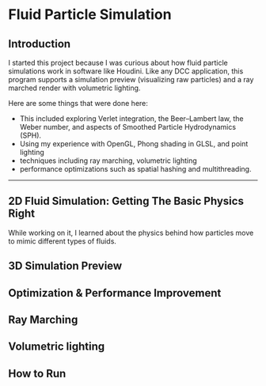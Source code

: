 # Fluid Particle Simulation

## Introduction

I started this project because I was curious about how fluid particle simulations work in software like Houdini. Like any DCC application, this program supports a simulation preview (visualizing raw particles) and a ray marched render with volumetric lighting.

Here are some things that were done here: 
- This included exploring Verlet integration, the Beer–Lambert law, the Weber number, and aspects of Smoothed Particle Hydrodynamics (SPH).
- Using my experience with OpenGL, Phong shading in GLSL, and point lighting
- techniques including ray marching, volumetric lighting
- performance optimizations such as spatial hashing and multithreading. 
____________________________

## 2D Fluid Simulation: Getting The Basic Physics Right
While working on it, I learned about the physics behind how particles move to mimic different types of fluids. 

## 3D Simulation Preview

## Optimization & Performance Improvement

## Ray Marching

## Volumetric lighting

## How to Run